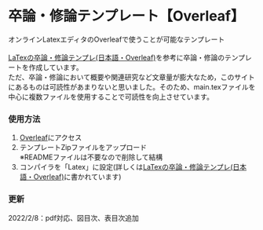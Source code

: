 # 卒論・修論テンプレート【Overleaf】
オンラインLatexエディタのOverleafで使うことが可能なテンプレート
<br>
<br>
[LaTexの卒論・修論テンプレ(日本語・Overleaf)](https://qiita.com/non-caffeine/items/1a7a3ad2c8f840d8748f)を参考に卒論・修論のテンプレートを作成しています。<br>ただ、卒論・修論において概要や関連研究など文章量が膨大なため，このサイトにあるものは可読性があまりないと思いました。そのため、main.texファイルを中心に複数ファイルを使用することで可読性を向上させています。

### 使用方法
1. [Overleaf](https://ja.overleaf.com/)にアクセス
2. テンプレートZipファイルをアップロード  <br>
※READMEファイルは不要なので削除して結構
3. コンパイラを「Latex」に設定(詳しくは[LaTexの卒論・修論テンプレ(日本語・Overleaf)](https://qiita.com/non-caffeine/items/1a7a3ad2c8f840d8748f)に書かれています)

### 更新
2022/2/8：pdf対応、図目次、表目次追加